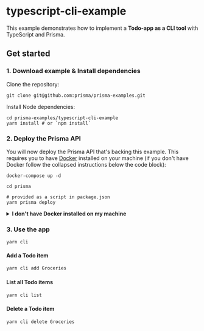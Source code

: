 # typescript-cli-example

This example demonstrates how to implement a **Todo-app as a CLI tool** with TypeScript and Prisma.

## Get started

### 1. Download example & Install dependencies

Clone the repository:

```
git clone git@github.com:prisma/prisma-examples.git
```

Install Node dependencies:

```
cd prisma-examples/typescript-cli-example
yarn install # or `npm install`
```

### 2. Deploy the Prisma API

You will now deploy the Prisma API that's backing this example. This requires you to have [Docker](https://www.docker.com) installed on your machine (if you don't have Docker follow the collapsed instructions below the code block):

```
docker-compose up -d

cd prisma

# provided as a script in package.json
yarn prisma deploy
```

<details>
 <summary><strong>I don't have Docker installed on my machine</strong></summary>

To deploy your service to a Demo server (rather than locally with Docker), follow these steps:

- Run the following command:
  ```
  yarn prisma deploy --new
  ```
- In the interactive CLI wizard:
  - Select the **Demo server**
  - For all following questions, choose the suggested values by just hitting **Enter**

</details>

### 3. Use the app

```
yarn cli
```

#### Add a Todo item

```sh
yarn cli add Groceries
```

#### List all Todo items

```sh
yarn cli list
```

#### Delete a Todo item

```sh
yarn cli delete Groceries
```
